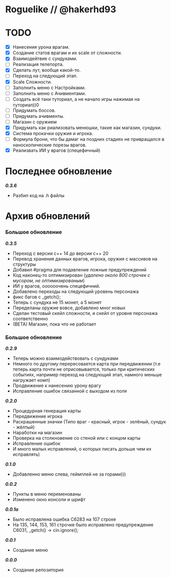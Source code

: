# Roguelike // @hakerhd93

# TODO
- [x] Нанесения урона врагам.
- [x] Создание статов врагам и их scale от сложности.
- [x] Взаимодейтвие с сундуками.
- [ ] Реализация телепорта.
- [x] Сделать лут, вообще какой-то.
- [ ] Переход на следующий этап.
- [x] Scale Сложности.
- [ ] Заполнить меню с Настройками.
- [ ] Заполнить меню с Ачивментами.
- [ ] Создать всё таки туториал, а не начало игры нажимая на туториал))0
- [ ] Придумать боссов.
- [ ] Придумать ачивменты.
- [ ] Магазин с оружием
- [x] Придумать как риализовать менюшки, такие как магазин, сундуки.
- [x] Система прокачки оружия и игрока.
- [ ] Формула брони, что бы дамаг на поздних стадиях не привращался в наноскопические порезы врагов.
- [x] Реализвать ИИ у врагов (спецефичный) 
# Последнее обновление
 **_0.3.6_**
 - Разбил код на .h файлы

# Архив обновлений

### Большое обновление
 **_0.3.5_**

- Переход с версии c++ 14 до версии c++ 20
- Перевод хранения данных врагов, игрока, оружия с массивов на структуры
- Добавил #pragma для подавление ложные предупреждений
- Код наконец-то оптимизирован (_удалено около 800 строчек с мусором, не оптимизированым_)
- ИИ у врагов, оооооочень спецефичний.
- Добавлено переходы на следующий уровень персонажа
- фикс багов с _getch();
- Теперь с сундука не 15 монет, а 5 монет
- Переделаны оружие вовсе, добавлено мног новых
- Сделан тестовый скейл сложности, и скейл от уровня персонажа соответственно
- (BETA) Магазин, пока что не работает

### Большое обновление
**_0.2.9_**
 - Теперь можно взаимодействовать с сундуками
 - Немного по другому перересовается карта при передвижении (т.е теперь карта почти не отрисовывается, только при критических событиях, например переход на следующий этап, намного меньше нагружает комп)
 - Продвижение к нанесению урону врагу
 - Исправление ошибок связанной с выходом из поля

**_0.2.0_**
- Процедурная генерация карты
- Передвижение игрока
- Раскрашенные значки (Типо враг - красный, игрок - зелёный, сундук - жёлтый)
- Наработки на магазин
- Проверка на столкновение со стеной или с концом карты
- Исправление ошибок
- И много малых исправлений, о которых писать дольше чем их исправлять)


**_0.1.0_**
- Добавленно меню слева, геймплей не за горами)))

**_0.0.2_**
- Пункты в меню переменованы
- Изменено окно консоли и шрифт

**_0.0.1a_**
- Было исправлена ошибка C6283 на 107 строке
- На 135, 144, 153, 161 строчке было исправлено предупреждение C6031, _getch() -> cin.ignore();

**_0.0.1_**
- Создание меню

**_0.0.0_**
- Создание репозитория
